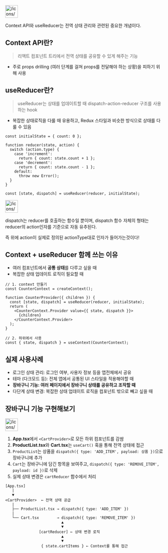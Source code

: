 <aside>
<img src="/icons/notification_gray.svg" alt="/icons/notification_gray.svg" width="40px" />

Context API와 useReducer는 전역 상태 관리와 관련된 중요한 개념이다.

</aside>

## Context API란?

> 리액트 컴포넌트 트리에서 전역 상태를 공유할 수 있게 해주는 기능
> 
- 주로 props drilling (여러 단계를 걸쳐 props를 전달해야 하는 상황)을 피하기 위해 사용

## useReducer란?

> useReducer는 상태를 업데이트할 때 dispatch-action-reducer 구조를 사용하는 hook
> 
- 복잡한 상태로직을 다룰 때 유용하고, Redux 스타일과 비슷한 방식으로 상태를 다룰 수 있음

```tsx
const initialState = { count: 0 };

function reducer(state, action) {
  switch (action.type) {
    case 'increment':
      return { count: state.count + 1 };
    case 'decrement':
      return { count: state.count - 1 };
    default:
      throw new Error();
  }
}

const [state, dispatch] = useReducer(reducer, initialState);
```

<aside>
<img src="/icons/hammer_gray.svg" alt="/icons/hammer_gray.svg" width="40px" />

dispatch는 reducer를 호출하는 함수일 뿐이며, dispatch 함수 자체의 형태는 reducer의 action인자를 기준으로 자동 유추된다.

즉 위에 action이 실제로 정의된 actionType대로 인자가 들어가는것이다!

</aside>

## **Context + useReducer 함께 쓰는 이유**

- 여러 컴포넌트에서 **공통 상태**를 다루고 싶을 때
- 복잡한 상태 업데이트 로직이 필요할 때

```tsx
// 1. context 만들기
const CounterContext = createContext();

function CounterProvider({ children }) {
  const [state, dispatch] = useReducer(reducer, initialState);
  return (
    <CounterContext.Provider value={{ state, dispatch }}>
      {children}
    </CounterContext.Provider>
  );
}

// 2. 하위에서 사용
const { state, dispatch } = useContext(CounterContext);
```

## 실제 사용사례

- 로그인 상태 관리: 로그인 여부, 사용자 정보 등을 앱전체에서 공유
- 테마 (다크모드 등): 전체 앱에서 공통된 UI 스타일을 적용해야할 때
- **장바구니 기능: 여러 페이지에서 장바구니 상태를 공유하고 조작할 때**
- 다단계 상태 변경: 복잡한 상태 업데이트 로직을 컴포넌트 밖으로 빼고 싶을 때

## 장바구니 기능 구현해보기

<aside>
<img src="/icons/notification_gray.svg" alt="/icons/notification_gray.svg" width="40px" />

1. **App.tsx**에서 `<CartProvider>`로 모든 하위 컴포넌트를 감쌈
2. **ProductList.tsx**와 **Cart.tsx**는 `useCart()` 훅을 통해 전역 상태에 접근
3. `ProductList`는 상품을 `dispatch({ type: 'ADD_ITEM', payload: 상품 })`으로 장바구니에 추가
4. `Cart`는 장바구니에 담긴 항목을 보여주고, `dispatch({ type: 'REMOVE_ITEM', payload: id })`로 삭제
5. 실제 상태 변경은 `cartReducer` 함수에서 처리
</aside>

```
[App.tsx]
   |
   ▼
<CartProvider>  ← 전역 상태 공급
   |
   ├── ProductList.tsx → dispatch({ type: 'ADD_ITEM' })
   |
   └── Cart.tsx        → dispatch({ type: 'REMOVE_ITEM' })
                         ▲
                         ▼
               [cartReducer] ← 상태 변경 로직
                         ▲
                         ▼
                { state.cartItems } ← Context를 통해 접근
```